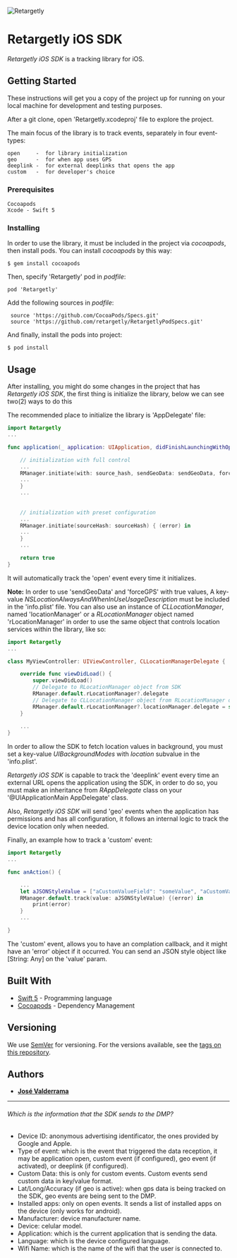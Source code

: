 ![Retargetly](https://github.com/retargetly/sdk-ios/blob/master/rely_artboard.png)

# Retargetly iOS SDK

*Retargetly iOS SDK* is a tracking library for iOS.

## Getting Started

These instructions will get you a copy of the project up for running on your local machine for development and testing purposes.

After a git clone, open 'Retargetly.xcodeproj' file to explore the project.

The main focus of the library is to track events, separately in four event-types:

```
open     -  for library initialization
geo      -  for when app uses GPS
deeplink -  for external deeplinks that opens the app
custom   -  for developer's choice
```

### Prerequisites

```
Cocoapods
Xcode - Swift 5
```

### Installing

In order to use the library, it must be included in the project via *cocoapods*, then install pods. You can install *cocoapods* by this way:

```
$ gem install cocoapods
```

Then, specify 'Retargetly' pod in *podfile*:

```
pod 'Retargetly'
```

Add the following sources in *podfile*:

```
 source 'https://github.com/CocoaPods/Specs.git'
 source 'https://github.com/retargetly/RetargetlyPodSpecs.git'
```

And finally, install the pods into project:

```
$ pod install
```


## Usage

After installing, you might do some changes in the project that has *Retargetly iOS SDK*, the first thing is initialize the library, below we can see two(2) ways to do this

The recommended place to initialize the library is 'AppDelegate' file:

```Swift
import Retargetly
...

func application(_ application: UIApplication, didFinishLaunchingWithOptions launchOptions: [UIApplicationLaunchOptionsKey: Any]?) -> {

    // initialization with full control 
    ...
    RManager.initiate(with: source_hash, sendGeoData: sendGeoData, forceGPS: forceGPS, sendLanguageEnabled: sendLanguageEnabled, sendManufacturerEnabled: sendManufacturerEnabled, sendDeviceNameEnabled: sendDeviceNameEnabled, sendWifiNameEnabled: sendWifiNameEnabled) { (error) in
    ...
    }
    ...
    
    
    // initialization with preset configuration
    ...
    RManager.initiate(sourceHash: sourceHash) { (error) in
    ...
    }
    ...

    return true
}
```

It will automatically track the 'open' event every time it initializes.

**Note:** In order to use 'sendGeoData' and 'forceGPS' with true values,  A key-value *NSLocationAlwaysAndWhenInUseUsageDescription* must be included in the 'info.plist' file. You can also use an instance of *CLLocationManager*, named 'locationManager' or a *RLocationManager* object named 'rLocationManager' in order to use the same object that controls location services within the library, like so:

```Swift
import Retargetly
...

class MyViewController: UIViewController, CLLocationManagerDelegate {

    override func viewDidLoad() {
        super.viewDidLoad()
        // Delegate to RLocationManager object from SDK
        RManager.default.rLocationManager?.delegate
        // Delegate to CLLocationManager object from RLocationManager on SDK
        RManager.default.rLocationManager?.locationManager.delegate = self
    }
    
    ...
}
```

In order to allow the SDK to fetch location values in background, you must set a key-value *UIBackgroundModes* with *location* subvalue in the 'info.plist'.

*Retargetly iOS SDK* is capable to track the 'deeplink' event every time an external URL opens the application using the SDK, in order to do so, you must make an inheritance from *RAppDelegate* class on your '@UIApplicationMain AppDelegate' class.

Also, *Retargetly iOS SDK* will send 'geo' events when the application has permissions and has all configuration, it follows an internal logic to track the device location only when needed.

Finally, an example how to track a 'custom' event:

```Swift
import Retargetly
...

func anAction() {

    ...
    let aJSONStyleValue = ["aCustomValueField": "someValue", "aCustomValueField2": 200]
    RManager.default.track(value: aJSONStyleValue) {(error) in
        print(error)
    }
    ...

}
```

The 'custom' event, allows you to have an complation callback, and it might have an 'error' object if it occurred. You can send an JSON style object like  [String: Any] on the 'value' param.

## Built With

* [Swift 5](https://swift.org/documentation/) - Programming language
* [Cocoapods](https://cocoapods.org/) - Dependency Management


## Versioning

We use [SemVer](http://semver.org/) for versioning. For the versions available, see the [tags on this repository](https://github.com/retargetly/sdk-ios/releases).

## Authors

* [**José Valderrama**](https://www.linkedin.com/in/josevalderrama92/)
---
###### Which is the information that the SDK sends to the DMP?

- Device ID: anonymous advertising identificator, the ones provided by Google and Apple.
- Type of event: which is the event that triggered the data reception, it may be application open, custom event (if configured), geo event (if activated), or deeplink (if configured).
- Custom Data: this is only for custom events. Custom events send custom data in key/value format.
- Lat/Long/Accuracy (if geo is active): when gps data is being tracked on the SDK, geo events are being sent to the DMP.
- Installed apps: only on open events. It sends a list of installed apps on the device (only works for android).
- Manufacturer: device manufacturer name.
- Device: celular model.
- Application: which is the current application that is sending the data.
- Language: which is the device configured language.
- Wifi Name: which is the name of the wifi that the user is connected to.
